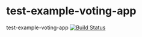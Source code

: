 # test-example-voting-app
test-example-voting-app
[![Build Status](http://34.32.68.87:8080/buildStatus/icon?job=instavote%2Fworker-built)](http://34.32.68.87:8080/job/instavote/job/worker-built/)
